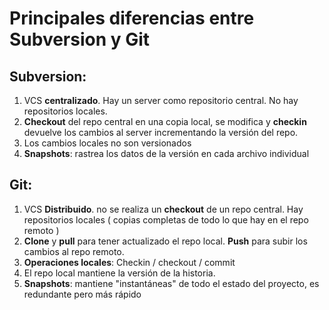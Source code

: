 
# Principales diferencias entre Subversion y Git

## Subversion:

1. VCS **centralizado**. Hay un server como repositorio central. No hay repositorios locales.
2. **Checkout** del repo central en una copia local, se modifica  y **checkin** devuelve los cambios al server incrementando la versión del repo.
3. Los cambios locales no son versionados
4. **Snapshots**: rastrea los datos de la versión en cada archivo individual

## Git:

1. VCS **Distribuido**.  no se realiza un **checkout** de un repo central. Hay repositorios locales ( copias completas de todo lo que hay en el repo remoto )
2. **Clone** y **pull** para tener actualizado el repo local. **Push** para subir los cambios al repo remoto.
3. **Operaciones locales**: Checkin / checkout / commit 
4. El repo local mantiene la versión de la historia.
3. **Snapshots**: mantiene "instantáneas" de todo el estado del proyecto, es redundante pero más rápido